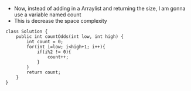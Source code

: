 

- Now, instead of adding in a Arraylist and returning the size, I am gonna use a variable named count
- This is decrease the space complexity

```
class Solution {
    public int countOdds(int low, int high) {
        int count = 0;
        for(int i=low; i<high+1; i++){
            if(i%2 != 0){
                count++;
            }
        }
        return count;
    }
}


```
